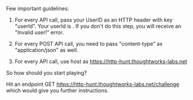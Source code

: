 Few important guidelines:

1. For every API call, pass your UserID as an HTTP header with key "userId". Your userId is <e2baICdtn>. If you don't do this step, you will receive an "Invalid user!” error.

2. For every POST API call, you need to pass "content-type" as "application/json" as well.

3. For every API call, use host as https://http-hunt.thoughtworks-labs.net

 

So how should you start playing?

Hit an endpoint GET https://http-hunt.thoughtworks-labs.net/challenge which would give you further instructions.

 
